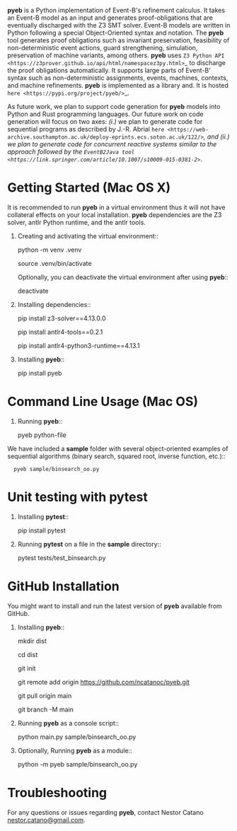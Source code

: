 **pyeb** is a Python implementation of Event-B's refinement calculus. It takes an Event-B model as
an input and generates proof-obligations that are eventually discharged with the Z3 SMT
solver. Event-B models are written in Python following a special Object-Oriented syntax and
notation. The **pyeb** tool generates proof obligations such as invariant preservation, feasibility
of non-deterministic event actions, guard strengthening, simulation, preservation of machine
variants, among others.  **pyeb** uses `Z3 Python API
<https://z3prover.github.io/api/html/namespacez3py.html>`_ to discharge the proof obligations
automatically. It supports large parts of Event-B' syntax such as non-deterministic assignments,
events, machines, contexts, and machine refinements. **pyeb** is implemented as a library and. It is hosted `here <https://pypi.org/project/pyeb/>`_. 

As future work, we plan to support code generation for **pyeb** models into Python and Rust
programming languages. Our future work on code generation will focus on two axes: *(i.)* we plan to
generate code for sequential programs as described by J.-R. Abrial `here
<https://web-archive.southampton.ac.uk/deploy-eprints.ecs.soton.ac.uk/122/>`_, and *(ii.)* we plan
to generate code for concurrent reactive systems similar to the approach followed by the
`EventB2Java tool <https://link.springer.com/article/10.1007/s10009-015-0381-2>`_.

      
Getting Started (Mac OS X)
===============

It is recommended to run **pyeb** in a virtual environment thus it
will not have collateral effects on your local installation. **pyeb**
dependencies are the Z3 solver, antlr Python runtime, and the antlr
tools. 

1.  Creating and activating the virtual environment::

      python -m venv .venv
	  
      source .venv/bin/activate 

      Optionally, you can deactivate the virtual environment  after
      using **pyeb**::

      deactivate
      
2.  Installing dependencies::
      
      pip install z3-solver==4.13.0.0

      pip install antlr4-tools==0.2.1

      pip install antlr4-python3-runtime==4.13.1
      

3.  Installing **pyeb**::
      
      pip install pyeb

      
Command Line Usage (Mac OS)
==================

1. Running **pyeb**::

     pyeb python-file

 We have included a **sample** folder with several object-oriented  examples of sequential algorithms (binary search, squared root, inverse function, etc.)::

      pyeb sample/binsearch_oo.py

      
Unit testing with **pytest**
===================================

1. Installing **pytest**::

     pip install pytest

2. Running **pytest** on a file in the **sample** directory::

     pytest tests/test_binsearch.py


GitHub Installation 
===================================

You might want to install and run the latest version of **pyeb** available from GitHub.

1.  Installing **pyeb**::
      
      mkdir dist
      
      cd dist

      git init

      git remote add origin https://github.com/ncatanoc/pyeb.git

      git pull origin main
      
      git branch -M main

2.  Running **pyeb** as a console script::
      
      python main.py sample/binsearch_oo.py

3.  Optionally,  Running **pyeb** as a module::
      
      python -m pyeb sample/binsearch_oo.py

   
Troubleshooting
=======================

For any questions or issues regarding **pyeb**, contact Nestor Catano [nestor.catano@gmail.com](mailto:nestor.catano@gmail.com).
